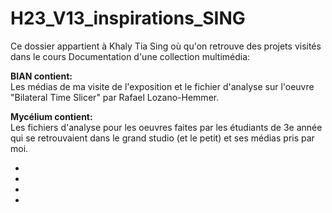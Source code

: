 # H23_V13_inspirations_SING

Ce dossier appartient à Khaly Tia Sing où qu'on retrouve des projets visités dans le cours Documentation d'une collection multimédia: 

**BIAN contient:** <br/>
Les médias de ma visite de l'exposition et le fichier d'analyse sur l'oeuvre "Bilateral Time Slicer" par Rafael Lozano-Hemmer.

**Mycélium contient:** <br/>
Les fichiers d'analyse pour les oeuvres faites par les étudiants de 3e année qui se retrouvaient dans le grand studio (et le petit) et ses médias pris par moi.

- 
-
-
-
